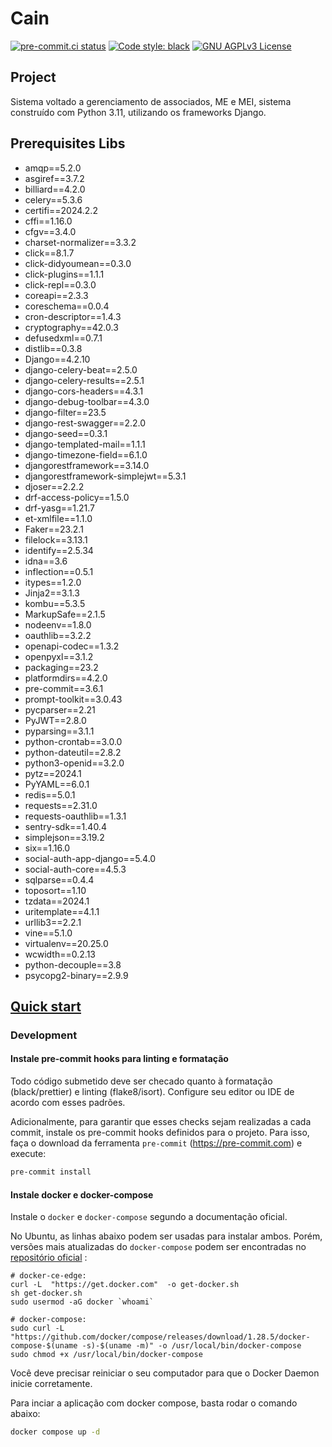 # Cain
[![pre-commit.ci status](https://results.pre-commit.ci/badge/github/cookiecutter/cookiecutter-django/master.svg)](https://results.pre-commit.ci/latest/github/enan-meneses/cain/main)
[![Code style: black](https://img.shields.io/badge/code%20style-black-000000.svg)](https://github.com/ambv/black)
[![GNU AGPLv3 License](https://img.shields.io/badge/License-MIT-green.svg)](https://choosealicense.com/licenses/agpl-3.0/)


## Project

Sistema voltado a gerenciamento de associados, ME e MEI, sistema construído com Python 3.11, utilizando os frameworks Django.

## Prerequisites Libs

- amqp==5.2.0
- asgiref==3.7.2
- billiard==4.2.0
- celery==5.3.6
- certifi==2024.2.2
- cffi==1.16.0
- cfgv==3.4.0
- charset-normalizer==3.3.2
- click==8.1.7
- click-didyoumean==0.3.0
- click-plugins==1.1.1
- click-repl==0.3.0
- coreapi==2.3.3
- coreschema==0.0.4
- cron-descriptor==1.4.3
- cryptography==42.0.3
- defusedxml==0.7.1
- distlib==0.3.8
- Django==4.2.10
- django-celery-beat==2.5.0
- django-celery-results==2.5.1
- django-cors-headers==4.3.1
- django-debug-toolbar==4.3.0
- django-filter==23.5
- django-rest-swagger==2.2.0
- django-seed==0.3.1
- django-templated-mail==1.1.1
- django-timezone-field==6.1.0
- djangorestframework==3.14.0
- djangorestframework-simplejwt==5.3.1
- djoser==2.2.2
- drf-access-policy==1.5.0
- drf-yasg==1.21.7
- et-xmlfile==1.1.0
- Faker==23.2.1
- filelock==3.13.1
- identify==2.5.34
- idna==3.6
- inflection==0.5.1
- itypes==1.2.0
- Jinja2==3.1.3
- kombu==5.3.5
- MarkupSafe==2.1.5
- nodeenv==1.8.0
- oauthlib==3.2.2
- openapi-codec==1.3.2
- openpyxl==3.1.2
- packaging==23.2
- platformdirs==4.2.0
- pre-commit==3.6.1
- prompt-toolkit==3.0.43
- pycparser==2.21
- PyJWT==2.8.0
- pyparsing==3.1.1
- python-crontab==3.0.0
- python-dateutil==2.8.2
- python3-openid==3.2.0
- pytz==2024.1
- PyYAML==6.0.1
- redis==5.0.1
- requests==2.31.0
- requests-oauthlib==1.3.1
- sentry-sdk==1.40.4
- simplejson==3.19.2
- six==1.16.0
- social-auth-app-django==5.4.0
- social-auth-core==4.5.3
- sqlparse==0.4.4
- toposort==1.10
- tzdata==2024.1
- uritemplate==4.1.1
- urllib3==2.2.1
- vine==5.1.0
- virtualenv==20.25.0
- wcwidth==0.2.13
- python-decouple==3.8
- psycopg2-binary==2.9.9



 ## [Quick start](#quickstart)


### Development

#### Instale pre-commit hooks para linting e formatação

Todo código submetido deve ser checado quanto à formatação (black/prettier) e linting (flake8/isort).
Configure seu editor ou IDE de acordo com esses padrões.

Adicionalmente, para garantir que esses checks sejam realizadas a cada commit, instale os pre-commit hooks definidos para o projeto.
Para isso, faça o download da ferramenta `pre-commit` (https://pre-commit.com) e execute:

```sh
pre-commit install
```

#### Instale docker e docker-compose

Instale o `docker` e `docker-compose` segundo a documentação oficial.

No Ubuntu, as linhas abaixo podem ser usadas para instalar ambos.
Porém, versões mais atualizadas do `docker-compose` podem ser encontradas no [repositório oficial](https://github.com/docker/compose) :

```
# docker-ce-edge:
curl -L  "https://get.docker.com"  -o get-docker.sh
sh get-docker.sh
sudo usermod -aG docker `whoami`

# docker-compose:
sudo curl -L "https://github.com/docker/compose/releases/download/1.28.5/docker-compose-$(uname -s)-$(uname -m)" -o /usr/local/bin/docker-compose
sudo chmod +x /usr/local/bin/docker-compose
```

Você deve precisar reiniciar o seu computador para que o Docker Daemon inicie corretamente.

Para inciar a aplicação com docker compose, basta rodar o comando abaixo:

```sh
docker compose up -d
```
